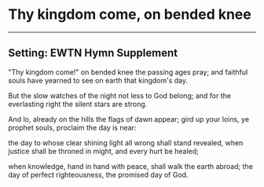 # Thy kingdom come, on bended knee

***

## Setting: EWTN Hymn Supplement

"Thy kingdom come!" on bended knee
the passing ages pray;
and faithful souls have yearned to see
on earth that kingdom's day.

But the slow watches of the night
not less to God belong;
and for the everlasting right
the silent stars are strong.

And lo, already on the hills
the flags of dawn appear;
gird up your loins, ye prophet souls,
proclaim the day is near:

the day to whose clear shining light
all wrong shall stand revealed,
when justice shall be throned in might,
and every hurt be healed;

when knowledge, hand in hand with peace,
shall walk the earth abroad;
the day of perfect righteousness,
the promised day of God. 